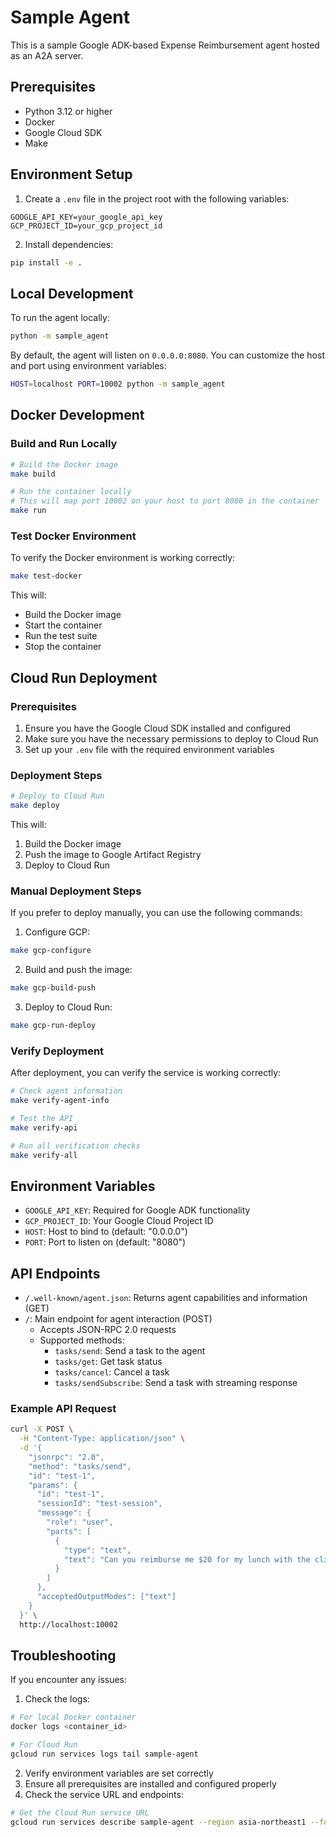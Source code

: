 # Sample Agent

This is a sample Google ADK-based Expense Reimbursement agent hosted as an A2A server.

## Prerequisites

- Python 3.12 or higher
- Docker
- Google Cloud SDK
- Make

## Environment Setup

1. Create a `.env` file in the project root with the following variables:
```
GOOGLE_API_KEY=your_google_api_key
GCP_PROJECT_ID=your_gcp_project_id
```

2. Install dependencies:
```bash
pip install -e .
```

## Local Development

To run the agent locally:
```bash
python -m sample_agent
```

By default, the agent will listen on `0.0.0.0:8080`. You can customize the host and port using environment variables:
```bash
HOST=localhost PORT=10002 python -m sample_agent
```

## Docker Development

### Build and Run Locally
```bash
# Build the Docker image
make build

# Run the container locally
# This will map port 10002 on your host to port 8080 in the container
make run
```

### Test Docker Environment
To verify the Docker environment is working correctly:
```bash
make test-docker
```

This will:
- Build the Docker image
- Start the container
- Run the test suite
- Stop the container

## Cloud Run Deployment

### Prerequisites
1. Ensure you have the Google Cloud SDK installed and configured
2. Make sure you have the necessary permissions to deploy to Cloud Run
3. Set up your `.env` file with the required environment variables

### Deployment Steps
```bash
# Deploy to Cloud Run
make deploy
```

This will:
1. Build the Docker image
2. Push the image to Google Artifact Registry
3. Deploy to Cloud Run

### Manual Deployment Steps
If you prefer to deploy manually, you can use the following commands:

1. Configure GCP:
```bash
make gcp-configure
```

2. Build and push the image:
```bash
make gcp-build-push
```

3. Deploy to Cloud Run:
```bash
make gcp-run-deploy
```

### Verify Deployment
After deployment, you can verify the service is working correctly:

```bash
# Check agent information
make verify-agent-info

# Test the API
make verify-api

# Run all verification checks
make verify-all
```

## Environment Variables

- `GOOGLE_API_KEY`: Required for Google ADK functionality
- `GCP_PROJECT_ID`: Your Google Cloud Project ID
- `HOST`: Host to bind to (default: "0.0.0.0")
- `PORT`: Port to listen on (default: "8080")

## API Endpoints

- `/.well-known/agent.json`: Returns agent capabilities and information (GET)
- `/`: Main endpoint for agent interaction (POST)
  - Accepts JSON-RPC 2.0 requests
  - Supported methods:
    - `tasks/send`: Send a task to the agent
    - `tasks/get`: Get task status
    - `tasks/cancel`: Cancel a task
    - `tasks/sendSubscribe`: Send a task with streaming response

### Example API Request

```bash
curl -X POST \
  -H "Content-Type: application/json" \
  -d '{
    "jsonrpc": "2.0",
    "method": "tasks/send",
    "id": "test-1",
    "params": {
      "id": "test-1",
      "sessionId": "test-session",
      "message": {
        "role": "user",
        "parts": [
          {
            "type": "text",
            "text": "Can you reimburse me $20 for my lunch with the clients?"
          }
        ]
      },
      "acceptedOutputModes": ["text"]
    }
  }' \
  http://localhost:10002
```

## Troubleshooting

If you encounter any issues:

1. Check the logs:
```bash
# For local Docker container
docker logs <container_id>

# For Cloud Run
gcloud run services logs tail sample-agent
```

2. Verify environment variables are set correctly
3. Ensure all prerequisites are installed and configured properly
4. Check the service URL and endpoints:
```bash
# Get the Cloud Run service URL
gcloud run services describe sample-agent --region asia-northeast1 --format='value(status.url)'
```

